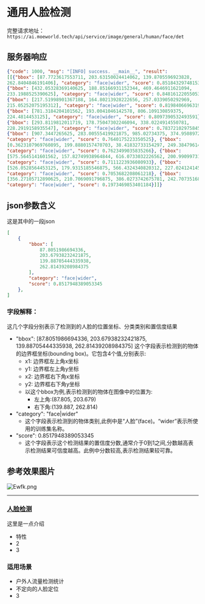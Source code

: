 # 通用人脸检测
完整请求地址：`https://ai.moeworld.tech/api/service/image/general/human/face/det`

## 服务器响应
```json
{"code": 1000, "msg": "[INFO] success. __main__", "result":
[[{"bbox": [87.7723617553711, 203.63150024414062, 139.8705596923828,
262.8404846191406], "category": "face|wider", "score": 0.8518432974815369},
{"bbox": [432.05328369140625, 188.85166931152344, 469.4646911621094,
233.1988525390625], "category": "face|wider", "score": 0.8481612205505371},
{"bbox": [217.51998901367188, 164.80213928222656, 257.0339050292969,
215.05252075195312], "category": "face|wider", "score": 0.819840669631958},
{"bbox": [781.3184204101562, 193.0041046142578, 806.109130859375,
224.4814453125], "category": "face|wider", "score": 0.8097390532493591},
{"bbox": [293.8119812011719, 178.75047302246094, 338.0224914550781,
228.2919158935547], "category": "face|wider", "score": 0.7837210297584534},
{"bbox": [907.3447265625, 283.00555419921875, 985.02734375, 374.9508972167969],
"category": "face|wider", "score": 0.7640175223350525}, {"bbox":
[0.3623107969760895, 199.8880157470703, 38.41832733154297, 249.38479614257812],
"category": "face|wider", "score": 0.7623499035835266}, {"bbox":
[575.5645141601562, 157.82749938964844, 616.0733032226562, 200.99099731445312],
"category": "face|wider", "score": 0.7111223936080933}, {"bbox":
[526.0528564453125, 179.9315185546875, 566.4324340820312, 227.0241241455078],
"category": "face|wider", "score": 0.7053682208061218}, {"bbox":
[356.27105712890625, 210.7069091796875, 386.0273742675781, 242.7073516845703],
"category": "face|wider", "score": 0.1973469853401184}]]}
```

## json参数含义

这是其中的一段json

```json
[
    {
        "bbox": [
            87.8051986694336, 
            203.67938232421875, 
            139.88705444335938, 
            262.81439208984375
        ], 
        "category": "face|wider", 
        "score": 0.8517948389053345
    }, 
]
```
### 字段解释：
这几个字段分别表示了检测到的人脸的位置坐标、分类类别和置信度结果
- "bbox": [87.8051986694336, 203.67938232421875, 139.88705444335938, 262.81439208984375]
这个字段表示检测到的物体的边界框坐标(bounding box)。它包含4个值,分别表示:
  - x1: 边界框左上角x坐标
  - y1: 边界框左上角y坐标
  - x2: 边界框右下角x坐标
  - y2: 边界框右下角y坐标
  - 以这个bbox为例,表示检测到的物体在图像中的位置为:
    - 左上角:(87.805, 203.679)
    - 右下角:(139.887, 262.814)
- "category": "face|wider"
  - 这个字段表示检测到的物体类别,此例中是“人脸”(face)。“wider”表示所使用的训练集名称。
- "score": 0.8517948389053345
  - 这个字段表示这个检测结果的置信度分数,通常介于0到1之间,分数越高表示检测结果可信度越高。此例中分数较高,表示检测结果较可靠。



## 参考效果图片
![Ewfk.png](https://img.cdn.loliloli.net/images/2023/07/24/Ewfk.png)

---

### [人脸检测](api/general/human/face/det)
这里是一点介绍
- 特性
- 2
- 3

### 适用场景
- 户外人流量检测统计
- 不定向的人脸定位
- 3